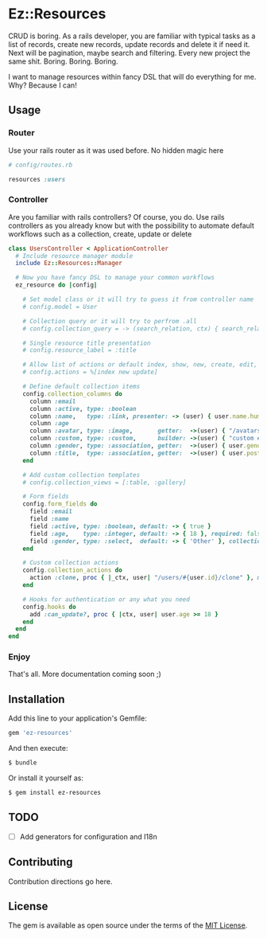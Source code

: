 # Ez::Resources
CRUD is boring. As a rails developer, you are familiar with typical tasks as a list of records, create new records, update records and delete it if need it. Next will be pagination, maybe search and filtering. Every new project the same shit. Boring. Boring. Boring.

I want to manage resources within fancy DSL that will do everything for me. Why? Because I can!

## Usage

### Router

Use your rails router as it was used before. No hidden magic here
```ruby
# config/routes.rb

resources :users

```

### Controller

Are you familiar with rails controllers? Of course, you do. Use rails controllers as you already know but with the possibility to automate default workflows such as a collection, create, update or delete

```ruby
class UsersController < ApplicationController
  # Include resource manager module
  include Ez::Resources::Manager

  # Now you have fancy DSL to manage your common workflows
  ez_resource do |config|

    # Set model class or it will try to guess it from controller name
    # config.model = User

    # Collection query or it will try to perfrom .all
    # config.collection_query = -> (search_relation, ctx) { search_relation.where(user_id: ctx.params[:user_id]) }

    # Single resource title presentation
    # config.resource_label = :title

    # Allow list of actions or default index, show, new, create, edit, update and destroy
    # config.actions = %[index new update]

    # Define default collection items
    config.collection_columns do
      column :email
      column :active, type: :boolean
      column :name,   type: :link, presenter: -> (user) { user.name.humanize }
      column :age
      column :avatar, type: :image,       getter:  ->(user) { "/avatars/#{user.id}.jpg" }, class: "t-image-tag"
      column :custom, type: :custom,      builder: ->(user) { "custom #{user.email}" }
      column :gender, type: :association, getter:  ->(user) { user.gender.upcase }
      column :title,  type: :association, getter:  ->(user) { user.posts.pluck(:title) }, association: :posts, title: 'Post title'
    end

    # Add custom collection templates
    # config.collection_views = [:table, :gallery]

    # Form fields
    config.form_fields do
      field :email
      field :name
      field :active, type: :boolean, default: -> { true }
      field :age,    type: :integer, default: -> { 18 }, required: false
      field :gender, type: :select,  default: -> { 'Other' }, collection: %w(Male Female Other)
    end

    # Custom collection actions
    config.collection_actions do
      action :clone, proc { |_ctx, user| "/users/#{user.id}/clone" }, method: :post, class: 'custom-action-class'
    end

    # Hooks for authentication or any what you need
    config.hooks do
      add :can_update?, proc { |ctx, user| user.age >= 18 }
    end
  end
end
```

### Enjoy
That's all. More documentation coming soon ;)

## Installation
Add this line to your application's Gemfile:

```ruby
gem 'ez-resources'
```

And then execute:
```bash
$ bundle
```

Or install it yourself as:
```bash
$ gem install ez-resources
```

## TODO
- [ ] Add generators for configuration and I18n

## Contributing
Contribution directions go here.

## License
The gem is available as open source under the terms of the [MIT License](https://opensource.org/licenses/MIT).
